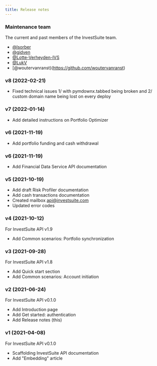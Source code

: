 ```yaml
---
title: Release notes
---
```


### Maintenance team
The current and past members of the InvestSuite team.

* [@lsorber](https://github.com/lsorber)
* [@gidven](https://github.com/gidven)
* [@Lotte-Verheyden-IVS](https://github.com/Lotte-Verheyden-IVS)
* [@LukV](https://github.com/LukV)
* [@woutervanranst)(https://github.com/woutervanranst)

### v8 (2022-02-21)

* Fixed technical issues 1/ with pymdownx.tabbed being broken and 2/ custom domain name being lost on every deploy

### v7 (2022-01-14)

* Add detailed instructions on Portfolio Optimizer
### v6 (2021-11-19)

* Add portfolio funding and cash withdrawal
### v6 (2021-11-19)

* Add Financial Data Service API documentation
### v5 (2021-10-19)

* Add draft Risk Profiler documentation
* Add cash transactions documentation
* Created mailbox api@investsuite.com
* Updated error codes
### v4 (2021-10-12)

For InvestSuite API v1.9

* Add Common scenarios: Portfolio synchronization
### v3 (2021-09-28)

For InvestSuite API v1.8

* Add Quick start section
* Add Common scenarios: Account initiation
### v2 (2021-06-24)

For InvestSuite API v0.1.0

* Add Introduction page
* Add Get started: authentication
* Add Release notes (this)

### v1 (2021-04-08)

For InvestSuite API v0.1.0

* Scaffolding InvestSuite API documentation
* Add "Embedding" article

